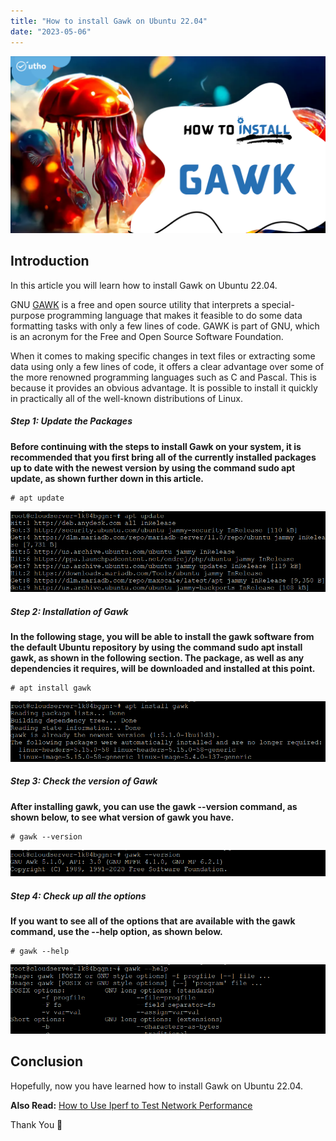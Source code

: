 ```yaml
---
title: "How to install Gawk on Ubuntu 22.04"
date: "2023-05-06"
---
```


![How to install Gawk on Ubuntu 22.04](images/How-to-install-Gawk-on-Ubuntu-22.04-1024x576.png)

## Introduction

In this article you will learn how to install Gawk on Ubuntu 22.04.

GNU [GAWK](https://en.wikipedia.org/wiki/Gawk) is a free and open source utility that interprets a special-purpose programming language that makes it feasible to do some data formatting tasks with only a few lines of code. GAWK is part of GNU, which is an acronym for the Free and Open Source Software Foundation.

When it comes to making specific changes in text files or extracting some data using only a few lines of code, it offers a clear advantage over some of the more renowned programming languages such as C and Pascal. This is because it provides an obvious advantage. It is possible to install it quickly in practically all of the well-known distributions of Linux.

##### Step 1: Update the Packages

**Before continuing with the steps to install Gawk on your system, it is recommended that you first bring all of the currently installed packages up to date with the newest version by using the command sudo apt update, as shown further down in this article.**

```
# apt update

```

![update](images/image-1039.png)

##### Step 2: Installation of Gawk

**In the following stage, you will be able to install the gawk software from the default Ubuntu repository by using the command sudo apt install gawk, as shown in the following section. The package, as well as any dependencies it requires, will be downloaded and installed at this point.**

```
# apt install gawk

```

![How to install Gawk on Ubuntu 22.04](images/image-1040.png)

##### Step 3: Check the version of Gawk

**After installing gawk, you can use the gawk --version command, as shown below, to see what version of gawk you have.**

```
# gawk --version

```

![version](images/image-1041.png)

##### Step 4: Check up all the options

**If you want to see all of the options that are available with the gawk command, use the --help option, as shown below.**

```
# gawk --help

```

![How to install Gawk on Ubuntu 22.04](images/image-1042.png)

## Conclusion

Hopefully, now you have learned how to install Gawk on Ubuntu 22.04.

**Also Read:** [How to Use Iperf to Test Network Performance](https://utho.com/docs/tutorial/how-to-use-iperf-to-test-network-performance/)

Thank You 🙂
